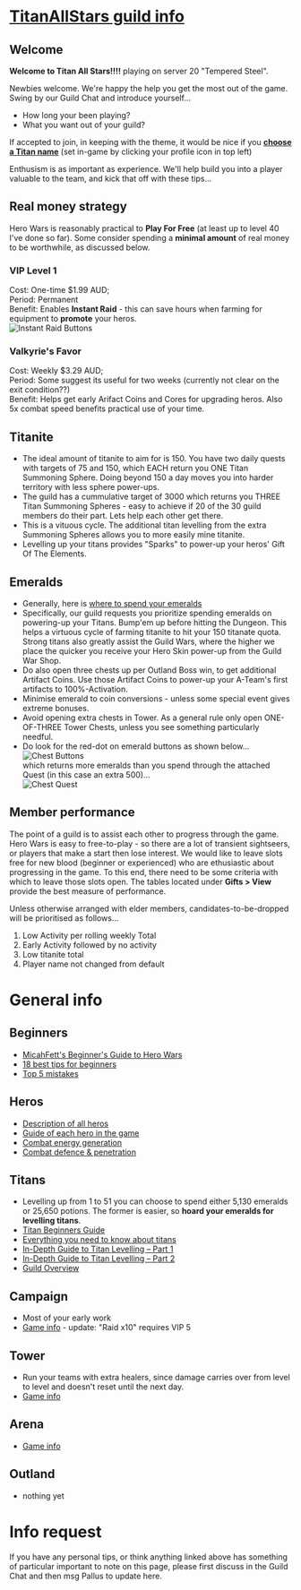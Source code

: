 # [TitanAllStars guild info](https://titanallstars.github.io/)

## Welcome

**Welcome to Titan All Stars!!!!** playing on server 20 "Tempered Steel".  

Newbies welcome. We're happy the help you get the most out of the game.  <br>
Swing by our Guild Chat and introduce yourself...
* How long your been playing?  
* What you want out of your guild? 

If accepted to join, in keeping with the theme, it would be nice if you **[choose a Titan name](https://www.theoi.com/greek-mythology/titans.html)** (set in-game by clicking your profile icon in top left) <br>

Enthusism is as important as experience. We'll help build you into a player valuable to the team, and kick that off with these tips...

## Real money strategy
Hero Wars is reasonably practical to **Play For Free** (at least up to level 40 I've done so far).
Some consider spending a **minimal amount** of real money to be worthwhile, as discussed below.

### VIP Level 1
Cost: One-time $1.99 AUD; <br>
Period: Permanent <br>
Benefit: Enables **Instant Raid** - this can save hours when farming for equipment to **promote** your heros.  <br>
![Instant Raid Buttons](https://herowars.zendesk.com/hc/article_attachments/360041242594/mceclip3.png)

### Valkyrie's Favor
Cost: Weekly $3.29 AUD; <br>
Period: Some suggest its useful for two weeks (currently not clear on the exit condition??) <br>
Benefit: Helps get early Arifact Coins and Cores for upgrading heros.  Also 5x combat speed benefits practical use of your time.  <br>

## Titanite
* The ideal amount of titanite to aim for is 150. You have two daily quests with targets of 75 and 150, which EACH return you ONE Titan Summoning Sphere. Doing beyond 150 a day moves you into harder territory with less sphere power-ups.
* The guild has a cummulative target of 3000 which returns you THREE Titan Summoning Spheres - easy to achieve if 20 of the 30 guild members do their part. Lets help each other get there.
* This is a vituous cycle. The additional titan levelling from the extra Summoning Spheres allows you to more easily mine titanite.
* Levelling up your titans provides "Sparks" to power-up your heros' Gift Of The Elements. 

## Emeralds
* Generally, here is [where to spend your emeralds](https://www.youtube.com/watch?v=cYDR0TkNnDU&feature=emb_rel_pause)
* Specifically, our guild requests you prioritize spending emeralds on powering-up your Titans. Bump'em up before hitting the Dungeon.  This helps a virtuous cycle of farming titanite to hit your 150 titanate quota.  Strong titans also greatly assist the Guild Wars, where the higher we place the quicker you receive your Hero Skin power-up from the Guild War Shop.     
* Do also open three chests up per Outland Boss win, to get additional Artifact Coins.  Use those Artifact Coins to power-up your A-Team's first artifacts to 100%-Activation. 
* Minimise emerald to coin conversions - unless some special event gives extreme bonuses.
* Avoid opening extra chests in Tower.  As a general rule only open ONE-OF-THREE Tower Chests, unless you see something particularly needful.  
* Do look for the red-dot on emerald buttons as shown below...  
![Chest Buttons](https://herowars.zendesk.com/hc/article_attachments/360039180114/mceclip0.png)      
which returns more emeralds than you spend through the attached Quest (in this case an extra 500)...      
![Chest Quest](https://herowars.zendesk.com/hc/article_attachments/360039180134/mceclip1.png)

##  Member performance

The point of a guild is to assist each other to progress through the game.  
Hero Wars is easy to free-to-play - so there are a lot of transient sightseers, or players that make a start then lose interest.
We would like to leave slots free for new blood (beginner or experienced) who are ethusiastic about progressing in the game.
To this end, there need to be some criteria with which to leave those slots open.
The tables located under **Gifts > View** provide the best measure of performance.

Unless otherwise arranged with elder members, candidates-to-be-dropped will be prioritised as follows...
1. Low Activity per rolling weekly Total 
1. Early Activity followed by no activity
1. Low titanite total 
1. Player name not changed from default

# General info

## Beginners
* [MicahFett's Beginner's Guide to Hero Wars](https://www.reddit.com/r/HeroWarsApp/comments/dvd2ay/micahfetts_beginners_guide_to_hero_wars/) 
* [18 best tips for beginners](https://gameloid.com/hero-wars-guide-tips-for-beginners-best-heroes/)
* [Top 5 mistakes](https://herowarsinfo.com/beginner-guides/hero-wars-top-5-mistakes/)

## Heros
* [Description of all heros](https://wisegeek.ru/aad/khroniki-khaosa)
* [Guide of each hero in the game](https://hero-wars.fandom.com/wiki/Guide_of_Each_Hero_In_The_Game)
* [Combat energy generation](https://herowars.zendesk.com/hc/en-us/articles/360008903533-Energy-generation-system)
* [Combat defence & penetration](https://herowars.zendesk.com/hc/en-us/articles/360039320594-Armor-Magic-Defense-and-Armor-Magic-Penetration-)

## Titans
* Levelling up from 1 to 51 you can choose to spend either 5,130 emeralds or 25,650 potions. The former is easier, so **hoard your emeralds for levelling titans**.
* [Titan Beginners Guide](https://hero-wars.fandom.com/wiki/Titan%27s_Beginner_Guide)
* [Everything you need to know about titans](https://www.levelwinner.com/hero-wars-nexters-titans-guide-everything-you-need-to-know-about-titans/)
* [In-Depth Guide to Titan Levelling – Part 1](https://www.bluestacks.com/blog/game-guides/hero-wars-mens-choice-epic-fantasy-rpg/hw-titan-levelling-guide-part1-en.html)
* [In-Depth Guide to Titan Levelling – Part 2](https://www.bluestacks.com/blog/game-guides/hero-wars-mens-choice-epic-fantasy-rpg/hw-titan-levelling-guide-part2-en.html)
* [Guild Overview](https://www.levelwinner.com/hero-wars-nexters-guilds-overview-tips-cheats-tricks-for-getting-the-most-out-of-your-guild/)

## Campaign
* Most of your early work
* [Game info](https://herowars.zendesk.com/hc/en-us/articles/360025163314-Campaign) - update: "Raid х10" requires VIP 5  

## Tower
* Run your teams with extra healers, since damage carries over from level to level and doesn't reset until the next day.
* [Game info](https://herowars.zendesk.com/hc/en-us/articles/218469648-Tower)

## Arena
* [Game info](https://herowars.zendesk.com/hc/en-us/articles/218900067-Arena-)

## Outland
* nothing yet

# Info request
If you have any personal tips, or think anything linked above has something of particular important to note on this page, please first discuss in the Guild Chat and then msg Pallus to update here.  

 
